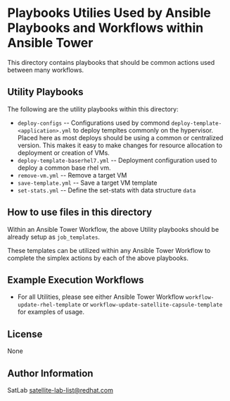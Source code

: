Playbooks Utilies Used by Ansible Playbooks and Workflows within Ansible Tower
==============================================================================

This directory contains playbooks that should be common actions used between many workflows.

Utility Playbooks
-----------------

The following are the utility playbooks within this directory:

* `deploy-configs`    -- Configurations used by commond `deploy-template-<application>.yml` to deploy templtes commonly on the hypervisor. Placed here as most deploys should be using a common or centralized version. This makes it easy to make changes for resource allocation to deployment or creation of VMs.
* `deploy-template-baserhel7.yml` -- Deployment configuration used to deploy a common base rhel vm.
* `remove-vm.yml`     -- Remove a target VM
* `save-template.yml` -- Save a target VM template
* `set-stats.yml`     -- Define the set-stats with data structure `data`

How to use files in this directory
----------------------------------
Within an Ansible Tower Workflow, the above Utility playbooks should be already setup as `job_templates`.

These templates can be utilized within any Ansible Tower Workflow to complete the simplex actions by each of the above playbooks.

Example Execution Workflows
---------------------------

* For all Utilities, please see either Ansible Tower Workflow `workflow-update-rhel-template` or `workflow-update-satellite-capsule-template` for examples of usage.

License
-------

None

Author Information
------------------

SatLab <satellite-lab-list@redhat.com>
